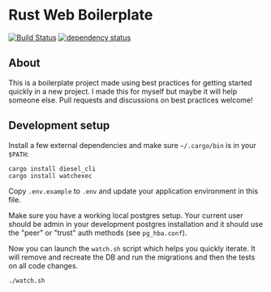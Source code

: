 # Rust Web Boilerplate

[![Build Status](https://travis-ci.org/svenstaro/rust-web-boilerplate.svg?branch=master)](https://travis-ci.org/svenstaro/rust-web-boilerplate)
[![dependency status](https://deps.rs/repo/github/svenstaro/rust-web-boilerplate/status.svg)](https://deps.rs/repo/github/svenstaro/rust-web-boilerplate)


## About
This is a boilerplate project made using best practices for getting started quickly
in a new project. I made this for myself but maybe it will help someone else. Pull
requests and discussions on best practices welcome!

## Development setup

Install a few external dependencies and make sure `~/.cargo/bin` is in your `$PATH`:

    cargo install diesel_cli
    cargo install watchexec

Copy `.env.example` to `.env` and update your application environment in this file.

Make sure you have a working local postgres setup. Your current user should be
admin in your development postgres installation and it should use the "peer" or
"trust" auth methods (see `pg_hba.conf`).

Now you can launch the `watch.sh` script which helps you quickly iterate. It
will remove and recreate the DB and run the migrations and then the tests on
all code changes.

    ./watch.sh
